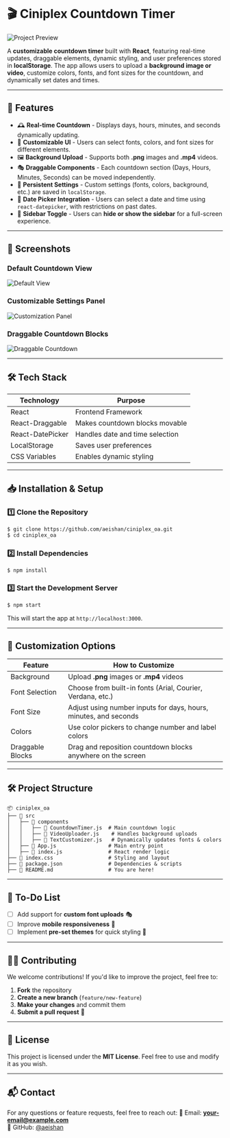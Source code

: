 # 🎬 Ciniplex Countdown Timer

![Project Preview](https://via.placeholder.com/1000x300?text=Ciniplex+Countdown+Timer)

A **customizable countdown timer** built with **React**, featuring real-time updates, draggable elements, dynamic styling, and user preferences stored in **localStorage**. The app allows users to upload a **background image or video**, customize colors, fonts, and font sizes for the countdown, and dynamically set dates and times.

---

## 🚀 Features

- 🕰 **Real-time Countdown** - Displays days, hours, minutes, and seconds dynamically updating.
- 🎨 **Customizable UI** - Users can select fonts, colors, and font sizes for different elements.
- 🖼 **Background Upload** - Supports both **.png** images and **.mp4** videos.
- 🎭 **Draggable Components** - Each countdown section (Days, Hours, Minutes, Seconds) can be moved independently.
- 💾 **Persistent Settings** - Custom settings (fonts, colors, background, etc.) are saved in `localStorage`.
- 📅 **Date Picker Integration** - Users can select a date and time using `react-datepicker`, with restrictions on past dates.
- 📏 **Sidebar Toggle** - Users can **hide or show the sidebar** for a full-screen experience.

---

## 📸 Screenshots

### **Default Countdown View**

![Default View](https://cdn.discordapp.com/attachments/1149095512302166157/1340917334600060948/image.png?ex=67b41a15&is=67b2c895&hm=939ec003a1609d9b0de6fe4705ba70f279972b60fdd4a4c75bd01b5d26fe8957&)

### **Customizable Settings Panel**

![Customization Panel](https://via.placeholder.com/800x400?text=Customization+Panel)

### **Draggable Countdown Blocks**

![Draggable Countdown](https://via.placeholder.com/800x400?text=Draggable+Countdown)

---

## 🛠 Tech Stack

| **Technology**   | **Purpose**                     |
| ---------------- | ------------------------------- |
| React            | Frontend Framework              |
| React-Draggable  | Makes countdown blocks movable  |
| React-DatePicker | Handles date and time selection |
| LocalStorage     | Saves user preferences          |
| CSS Variables    | Enables dynamic styling         |

---

## 📥 Installation & Setup

### **1️⃣ Clone the Repository**

```sh
$ git clone https://github.com/aeishan/ciniplex_oa.git
$ cd ciniplex_oa
```

### **2️⃣ Install Dependencies**

```sh
$ npm install
```

### **3️⃣ Start the Development Server**

```sh
$ npm start
```

This will start the app at `http://localhost:3000`.

---

## 🎨 Customization Options

| Feature          | How to Customize                                                 |
| ---------------- | ---------------------------------------------------------------- |
| Background       | Upload **.png** images or **.mp4** videos                        |
| Font Selection   | Choose from built-in fonts (Arial, Courier, Verdana, etc.)       |
| Font Size        | Adjust using number inputs for days, hours, minutes, and seconds |
| Colors           | Use color pickers to change number and label colors              |
| Draggable Blocks | Drag and reposition countdown blocks anywhere on the screen      |

---

## 🛠 Project Structure

```
📦 ciniplex_oa
├── 📂 src
│   ├── 📂 components
│   │   ├── 📄 CountdownTimer.js  # Main countdown logic
│   │   ├── 📄 VideoUploader.js    # Handles background uploads
│   │   ├── 📄 TextCustomizer.js   # Dynamically updates fonts & colors
│   ├── 📄 App.js                 # Main entry point
│   ├── 📄 index.js               # React render logic
├── 📄 index.css                  # Styling and layout
├── 📄 package.json               # Dependencies & scripts
├── 📄 README.md                  # You are here!
```

---

## 📝 To-Do List

- [ ] Add support for **custom font uploads** 🎭
- [ ] Improve **mobile responsiveness** 📱
- [ ] Implement **pre-set themes** for quick styling 🎨

---

## 👨‍💻 Contributing

We welcome contributions! If you'd like to improve the project, feel free to:

1. **Fork** the repository
2. **Create a new branch** (`feature/new-feature`)
3. **Make your changes** and commit them
4. **Submit a pull request** 🚀

---

## 📜 License

This project is licensed under the **MIT License**. Feel free to use and modify it as you wish.

---

## 📬 Contact

For any questions or feature requests, feel free to reach out:
📧 Email: **your-email@example.com**  
🐙 GitHub: [@aeishan](https://github.com/aeishan)
